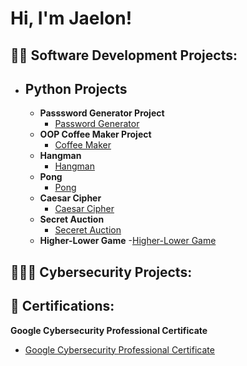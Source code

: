 <h1>Hi, I'm Jaelon! 
<h2>👨‍💻 Software Development Projects:</h2>
  
- <h2><b>Python Projects</b></h2>
  
  - <b>Passsword Generator Project</b>
    - [Password Generator](https://github.com/jaerobbins03/password_generator)
  - <b>OOP Coffee Maker Project</b>
    - [Coffee Maker](https://github.com/jaerobbins03/coffee_maker)
  - <b>Hangman</b>
    - [Hangman](https://github.com/jaerobbins03/hangman)
  - <b>Pong</b>
    - [Pong](https://github.com/jaerobbins03/pong)
  - <b>Caesar Cipher</b>
    - [Caesar Cipher](https://github.com/jaerobbins03/caesar-cipher)
  - <b>Secret Auction</b>
    - [Seceret Auction](https://github.com/jaerobbins03/secret_auction)
  - <b>Higher-Lower Game</b>
    -[Higher-Lower Game](https://github.com/jaerobbins03/higher-lower-game)
    
<h2>👨🏽‍💻 Cybersecurity Projects:</h2>

<h2>📃 Certifications:</h2>

<b>Google Cybersecurity Professional Certificate</b>
  - [Google Cybersecurity Professional Certificate](https://github.com/jaerobbins03/certifications)


